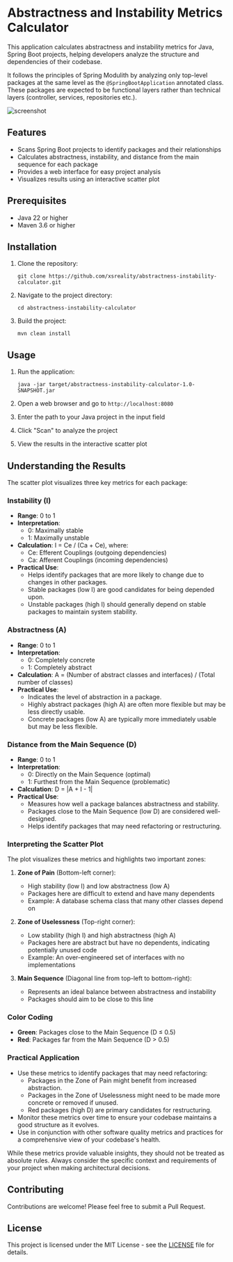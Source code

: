 # Abstractness and Instability Metrics Calculator

This application calculates abstractness and instability metrics for Java, Spring Boot projects, helping developers analyze the structure and dependencies of their codebase.

It follows the principles of Spring Modulith by analyzing only top-level packages at the same level as the `@SpringBootApplication` annotated class. These packages are expected to be functional layers rather than technical layers (controller, services, repositories etc.).

![screenshot](https://github.com/user-attachments/assets/5e84eb27-04d6-475c-8a9b-97b36d649ed6)

## Features

- Scans Spring Boot projects to identify packages and their relationships
- Calculates abstractness, instability, and distance from the main sequence for each package
- Provides a web interface for easy project analysis
- Visualizes results using an interactive scatter plot

## Prerequisites

- Java 22 or higher
- Maven 3.6 or higher

## Installation

1. Clone the repository:
   ```
   git clone https://github.com/xsreality/abstractness-instability-calculator.git
   ```

2. Navigate to the project directory:
   ```
   cd abstractness-instability-calculator
   ```

3. Build the project:
   ```
   mvn clean install
   ```

## Usage

1. Run the application:
   ```
   java -jar target/abstractness-instability-calculator-1.0-SNAPSHOT.jar
   ```

2. Open a web browser and go to `http://localhost:8080`

3. Enter the path to your Java project in the input field

4. Click "Scan" to analyze the project

5. View the results in the interactive scatter plot

## Understanding the Results

The scatter plot visualizes three key metrics for each package:

### Instability (I)
- **Range**: 0 to 1
- **Interpretation**: 
  - 0: Maximally stable
  - 1: Maximally unstable
- **Calculation**: I = Ce / (Ca + Ce), where:
  - Ce: Efferent Couplings (outgoing dependencies)
  - Ca: Afferent Couplings (incoming dependencies)
- **Practical Use**: 
  - Helps identify packages that are more likely to change due to changes in other packages.
  - Stable packages (low I) are good candidates for being depended upon.
  - Unstable packages (high I) should generally depend on stable packages to maintain system stability.

### Abstractness (A)
- **Range**: 0 to 1
- **Interpretation**:
  - 0: Completely concrete
  - 1: Completely abstract
- **Calculation**: A = (Number of abstract classes and interfaces) / (Total number of classes)
- **Practical Use**:
  - Indicates the level of abstraction in a package.
  - Highly abstract packages (high A) are often more flexible but may be less directly usable.
  - Concrete packages (low A) are typically more immediately usable but may be less flexible.

### Distance from the Main Sequence (D)
- **Range**: 0 to 1
- **Interpretation**:
  - 0: Directly on the Main Sequence (optimal)
  - 1: Furthest from the Main Sequence (problematic)
- **Calculation**: D = |A + I - 1|
- **Practical Use**:
  - Measures how well a package balances abstractness and stability.
  - Packages close to the Main Sequence (low D) are considered well-designed.
  - Helps identify packages that may need refactoring or restructuring.

### Interpreting the Scatter Plot

The plot visualizes these metrics and highlights two important zones:

1. **Zone of Pain** (Bottom-left corner):
   - High stability (low I) and low abstractness (low A)
   - Packages here are difficult to extend and have many dependents
   - Example: A database schema class that many other classes depend on

2. **Zone of Uselessness** (Top-right corner):
   - Low stability (high I) and high abstractness (high A)
   - Packages here are abstract but have no dependents, indicating potentially unused code
   - Example: An over-engineered set of interfaces with no implementations

3. **Main Sequence** (Diagonal line from top-left to bottom-right):
   - Represents an ideal balance between abstractness and instability
   - Packages should aim to be close to this line

### Color Coding
- **Green**: Packages close to the Main Sequence (D ≤ 0.5)
- **Red**: Packages far from the Main Sequence (D > 0.5)

### Practical Application
- Use these metrics to identify packages that may need refactoring:
  - Packages in the Zone of Pain might benefit from increased abstraction.
  - Packages in the Zone of Uselessness might need to be made more concrete or removed if unused.
  - Red packages (high D) are primary candidates for restructuring.
- Monitor these metrics over time to ensure your codebase maintains a good structure as it evolves.
- Use in conjunction with other software quality metrics and practices for a comprehensive view of your codebase's health.

While these metrics provide valuable insights, they should not be treated as absolute rules. Always consider the specific context and requirements of your project when making architectural decisions.

## Contributing

Contributions are welcome! Please feel free to submit a Pull Request.

## License

This project is licensed under the MIT License - see the [LICENSE](LICENSE) file for details.

